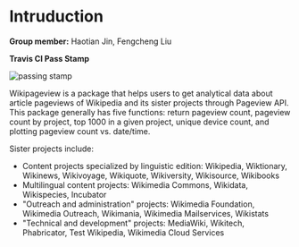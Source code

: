 # Intruduction

**Group member:** Haotian Jin, Fengcheng Liu

**Travis CI Pass Stamp**

![passing stamp](https://travis-ci.com/haotianjin/ubco-data-534-project-group.svg?branch=main)

Wikipageview is a package that helps users to get analytical data about article pageviews of Wikipedia and its sister projects through Pageview API. This package generally has five functions: return pageview count, pageview count by project, top 1000 in a given project, unique device count, and plotting pageview count vs. date/time.

Sister projects include:

- Content projects specialized by linguistic edition: Wikipedia, Wiktionary, Wikinews, Wikivoyage, Wikiquote, Wikiversity, Wikisource, Wikibooks
- Multilingual content projects: Wikimedia Commons, Wikidata, Wikispecies, Incubator
- "Outreach and administration" projects: Wikimedia Foundation, Wikimedia Outreach, Wikimania, Wikimedia Mailservices, Wikistats
- "Technical and development" projects: MediaWiki, Wikitech, Phabricator, Test Wikipedia, Wikimedia Cloud Services

